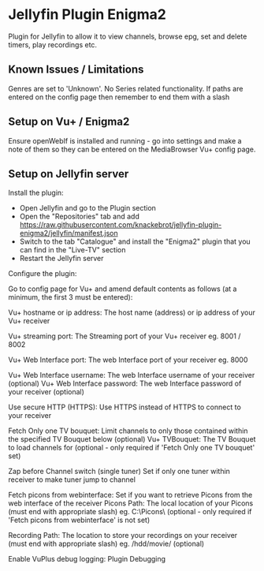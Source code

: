 # Jellyfin Plugin Enigma2
Plugin for Jellyfin to allow it to view channels, browse epg, set and delete timers, play recordings etc.

Known Issues / Limitations
--------------------------
 
Genres are set to 'Unknown'.
No Series related functionality.
If paths are entered on the config page then remember to end them with a slash
 
 
Setup on Vu+ / Enigma2
----------------------

Ensure openWebIf is installed and running - go into settings and make a note of them so they can be entered on the MediaBrowser Vu+ config page.
 
 
Setup on Jellyfin server
----------------------------
Install the plugin:
- Open Jellyfin and go to the Plugin section
- Open the "Repositories" tab and add https://raw.githubusercontent.com/knackebrot/jellyfin-plugin-enigma2/jellyfin/manifest.json
- Switch to the tab "Catalogue" and install the "Enigma2" plugin that you can find in the "Live-TV" section
- Restart the Jellyfin server

Configure the plugin:

Go to config page for Vu+ and amend default contents as follows (at a minimum, the first 3 must be entered):
 
Vu+ hostname or ip address:
The host name (address) or ip address of your Vu+ receiver
 
Vu+ streaming port:
The Streaming port of your Vu+ receiver eg. 8001 / 8002
 
Vu+ Web Interface port:
The web Interface port of your receiver eg. 8000
 
Vu+ Web Interface username:
The web Interface username of your receiver (optional)
Vu+ Web Interface password:
The web Interface password of your receiver (optional)
 
Use secure HTTP (HTTPS):
Use HTTPS instead of HTTPS to connect to your receiver
                       
Fetch Only one TV bouquet:
Limit channels to only those contained within the specified TV Bouquet below (optional)
Vu+ TVBouquet:
The TV Bouquet to load channels for (optional - only required if 'Fetch Only one TV bouquet' set)
                            
Zap before Channel switch (single tuner)
Set if only one tuner within receiver to make tuner jump to channel
 
Fetch picons from webinterface:
Set if you want to retrieve Picons from the web interface of the receiver 
Picons Path:
The local location of your Picons (must end with appropriate slash)  eg. C:\Picons\ (optional - only required if 'Fetch picons from webinterface' is not set)
 
Recording Path:
The location to store your recordings on your receiver  (must end with appropriate slash) eg. /hdd/movie/ (optional)
 
Enable VuPlus debug logging:
Plugin Debugging
 
